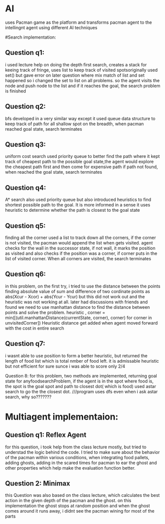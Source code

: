 # AI
uses Pacman game as the platform and transforms pacman agent to the intellingnt agent using different AI techniques


#Search implementation:

<h2>Question q1:</h2>
i used lecture help on doing the depth first search, creates a stack for keeing track of fringe, uses list 
             to keep track of visited spotsoriginally used set() but gave error on later question where mix match of list
             and set happened so i changed the set to list on all problems. so the agent visits the node and push node to 
             the list and if it reaches the goal, the search problem is finished

<h2>Question q2:</h2> 
bfs developed in a very similar way except it used queue data structure to keep track of path for all shallow 
            spot on the breadth, when pacman reached goal state, search terminates

<h2>Question q3:</h2>
uniform cost search used priority queue to better find the path where it kept track of cheapest path to the
            possible goal state,the agent would explore the cheapest path first and then come for expensive path if path 
            not found, when reached the goal state, search terminates

<h2>Question q4:</h2>
 A* search also used priority queue but also introduced heuristics to find shortest possible path to the goal.
            It is more informed in a sense it uses heuristic to determine whether the path is closest to the goal state

<h2>Question q5:</h2>
finding all the corner used a list to track down all the corners, if the corner is not visited, the pacman
            would append the list when gets visited. agent checks for the wall in the successor state, if not wall, it 
            marks the position as visited and also checks if the position was a corner, if corner puts in the list of 
            visited corner. When all corners are visited, the search terminates

<h2>Question q6:</h2> 
in this problem, on the first try, i tried to use the distance between the points finding absolute value of 
            sum and difference of two cordinate points as 
            abs(Xcur - Xcor) + abs(Ycur - Ycur)
            but this did not work out
            and the heuristic was not working at all.
            later had discussions with friends and found we need to use manhattan distance to find the distance between
            points and solve the problem. 
            heuristic , corner = min([(util.manhattanDistance(currentState, corner), corner) for corner in unvisitedCorner])
            Heuristic distance get added when agent moved forward with the cost in entire search

<h2>Question q7:</h2> 
i wasnt able to use position to form a better heuristic, but returned the length of food list which is total nmber
            of food left. it is admissable heuristic but not efficient for sure sunce i was able to score only 2/4

Question 8: for this problem, two methods are implemented, returning goal state for anyfoodsearchProblem, if the agent is in the
            spot where food is, the spot is the goal spot and 
            path to closest dot( which is food) used astar search to go the the closest dot.
            ///program uses dfs even when i ask astar search, why so???????


<h1>Multiagent implementaion: </h1>

<h2>Question q1: Reflex Agent </h2>
	for this question, i took help from the class lecture mostly, but tried to understad the logic
        behind the code. I tried to make sure about the behavior of the pacman within various conditions,
        when integrating food pallets, adding ghosts, adding in the scared times for pacman to ear the ghost and 
        other properties which help make the evaluation function better.

<h2>Question 2: Minimax </h2>
       this Question was also based on the class lecture, which calculates the best action in the given depth
       of the pacman and the ghost. on this implementation the ghost stops at random position and when the ghost
       comes around it runs away, i didnt see the pacman wining for most of the parts